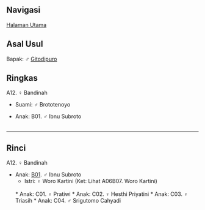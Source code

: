 ## Navigasi

[Halaman Utama][up]

## Asal Usul

Bapak: ♂ [Gitodipuro][gitodipuro]

## Ringkas

A12. ♀ Bandinah
	<br/>
	
*	Suami: ♂ Brototenoyo
	<br/>

*	Anak: B01. ♂ Ibnu Subroto
	<br/><br/>

-- -- --

## Rinci

A12. ♀ Bandinah
	<br/>

*	Anak: [B01][A12B01]. ♂ Ibnu Subroto
	*	Istri: ♀ Woro Kartini (Ket: Lihat A06B07. Woro Kartini)
	<br/>
	*	Anak: C01. ♀ Pratiwi 
	*	Anak: C02. ♀ Hesthi Priyatini
	*	Anak: C03. ♀ Triasih
	*	Anak: C04. ♂ Srigutomo Cahyadi
	<br/><br/>

[up]: https://github.com/epsi-rns/gitodipuro/blob/master/README.md
[gitodipuro]: https://github.com/epsi-rns/gitodipuro/blob/master/gitodipuro.md

[A12B01]: https://github.com/epsi-rns/gitodipuro/blob/master/tree/A12/B01.md
